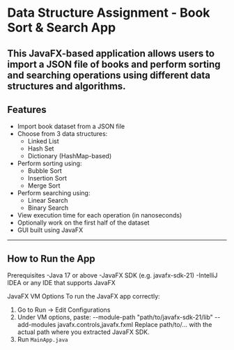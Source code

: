 # Data Structure Assignment - Book Sort & Search App

This JavaFX-based application allows users to import a JSON file of books and perform sorting and searching operations using different data structures and algorithms.
---

## Features

- Import book dataset from a JSON file
- Choose from 3 data structures:
  - Linked List
  - Hash Set
  - Dictionary (HashMap-based)
- Perform sorting using:
  - Bubble Sort
  - Insertion Sort
  - Merge Sort
- Perform searching using:
  - Linear Search
  - Binary Search
- View execution time for each operation (in nanoseconds)
- Optionally work on the first half of the dataset
- GUI built using JavaFX


---

## How to Run the App

Prerequisites
-Java 17 or above
-JavaFX SDK (e.g. javafx-sdk-21)
-IntelliJ IDEA or any IDE that supports JavaFX

JavaFX VM Options
To run the JavaFX app correctly:
1. Go to Run → Edit Configurations
2. Under VM options, paste:
  --module-path "path/to/javafx-sdk-21/lib" --add-modules javafx.controls,javafx.fxml
 Replace path/to/... with the actual path where you extracted JavaFX SDK.
3. Run `MainApp.java`








